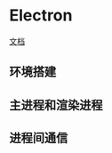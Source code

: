# Electron

[文档](https://www.electronjs.org/zh/docs/latest/tutorial/quick-start)

## 环境搭建


## 主进程和渲染进程


## 进程间通信


